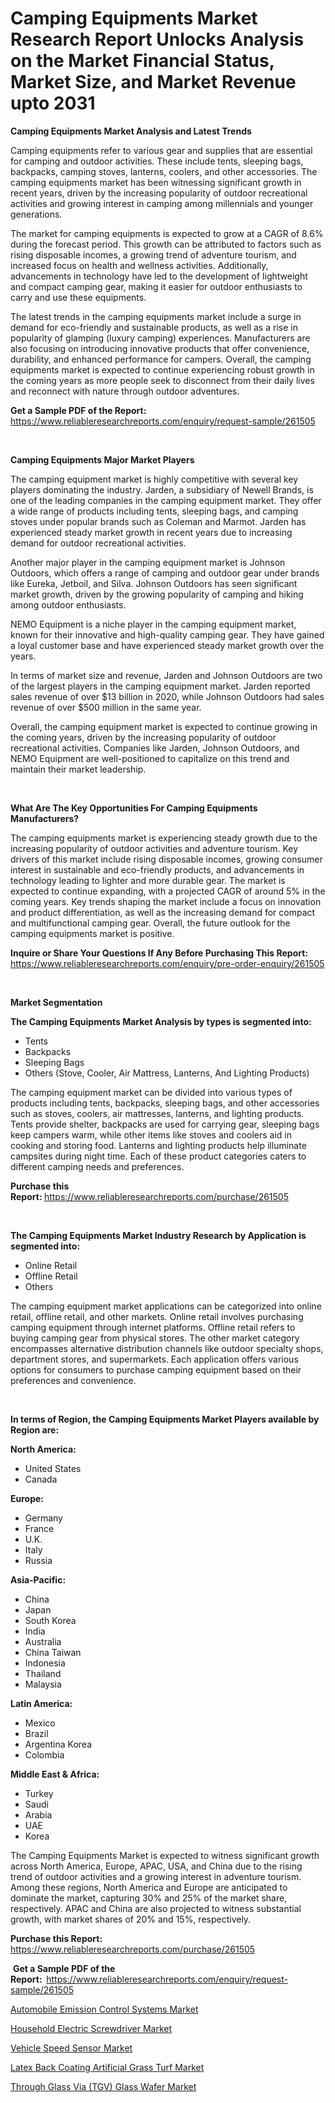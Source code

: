 <p><h1>Camping Equipments Market Research Report Unlocks Analysis on the Market Financial Status, Market Size, and Market Revenue upto 2031</h1></p><p><strong>Camping Equipments Market Analysis and Latest Trends</strong></p>
<p><p>Camping equipments refer to various gear and supplies that are essential for camping and outdoor activities. These include tents, sleeping bags, backpacks, camping stoves, lanterns, coolers, and other accessories. The camping equipments market has been witnessing significant growth in recent years, driven by the increasing popularity of outdoor recreational activities and growing interest in camping among millennials and younger generations.</p><p>The market for camping equipments is expected to grow at a CAGR of 8.6% during the forecast period. This growth can be attributed to factors such as rising disposable incomes, a growing trend of adventure tourism, and increased focus on health and wellness activities. Additionally, advancements in technology have led to the development of lightweight and compact camping gear, making it easier for outdoor enthusiasts to carry and use these equipments.</p><p>The latest trends in the camping equipments market include a surge in demand for eco-friendly and sustainable products, as well as a rise in popularity of glamping (luxury camping) experiences. Manufacturers are also focusing on introducing innovative products that offer convenience, durability, and enhanced performance for campers. Overall, the camping equipments market is expected to continue experiencing robust growth in the coming years as more people seek to disconnect from their daily lives and reconnect with nature through outdoor adventures.</p></p>
<p><strong>Get a Sample PDF of the Report:&nbsp;</strong> <a href="https://www.reliableresearchreports.com/enquiry/request-sample/261505">https://www.reliableresearchreports.com/enquiry/request-sample/261505</a></p>
<p>&nbsp;</p>
<p><strong>Camping Equipments Major Market Players</strong></p>
<p><p>The camping equipment market is highly competitive with several key players dominating the industry. Jarden, a subsidiary of Newell Brands, is one of the leading companies in the camping equipment market. They offer a wide range of products including tents, sleeping bags, and camping stoves under popular brands such as Coleman and Marmot. Jarden has experienced steady market growth in recent years due to increasing demand for outdoor recreational activities.</p><p>Another major player in the camping equipment market is Johnson Outdoors, which offers a range of camping and outdoor gear under brands like Eureka, Jetboil, and Silva. Johnson Outdoors has seen significant market growth, driven by the growing popularity of camping and hiking among outdoor enthusiasts.</p><p>NEMO Equipment is a niche player in the camping equipment market, known for their innovative and high-quality camping gear. They have gained a loyal customer base and have experienced steady market growth over the years.</p><p>In terms of market size and revenue, Jarden and Johnson Outdoors are two of the largest players in the camping equipment market. Jarden reported sales revenue of over $13 billion in 2020, while Johnson Outdoors had sales revenue of over $500 million in the same year.</p><p>Overall, the camping equipment market is expected to continue growing in the coming years, driven by the increasing popularity of outdoor recreational activities. Companies like Jarden, Johnson Outdoors, and NEMO Equipment are well-positioned to capitalize on this trend and maintain their market leadership.</p></p>
<p>&nbsp;</p>
<p><strong>What Are The Key Opportunities For Camping Equipments Manufacturers?</strong></p>
<p><p>The camping equipments market is experiencing steady growth due to the increasing popularity of outdoor activities and adventure tourism. Key drivers of this market include rising disposable incomes, growing consumer interest in sustainable and eco-friendly products, and advancements in technology leading to lighter and more durable gear. The market is expected to continue expanding, with a projected CAGR of around 5% in the coming years. Key trends shaping the market include a focus on innovation and product differentiation, as well as the increasing demand for compact and multifunctional camping gear. Overall, the future outlook for the camping equipments market is positive.</p></p>
<p><strong>Inquire or Share Your Questions If Any Before Purchasing This Report:</strong> <a href="https://www.reliableresearchreports.com/enquiry/pre-order-enquiry/261505">https://www.reliableresearchreports.com/enquiry/pre-order-enquiry/261505</a></p>
<p>&nbsp;</p>
<p><strong>Market Segmentation</strong></p>
<p><strong>The Camping Equipments Market Analysis by types is segmented into:</strong></p>
<p><ul><li>Tents</li><li>Backpacks</li><li>Sleeping Bags</li><li>Others (Stove, Cooler, Air Mattress, Lanterns, And Lighting Products)</li></ul></p>
<p><p>The camping equipment market can be divided into various types of products including tents, backpacks, sleeping bags, and other accessories such as stoves, coolers, air mattresses, lanterns, and lighting products. Tents provide shelter, backpacks are used for carrying gear, sleeping bags keep campers warm, while other items like stoves and coolers aid in cooking and storing food. Lanterns and lighting products help illuminate campsites during night time. Each of these product categories caters to different camping needs and preferences.</p></p>
<p><strong>Purchase this Report:&nbsp;</strong><a href="https://www.reliableresearchreports.com/purchase/261505">https://www.reliableresearchreports.com/purchase/261505</a></p>
<p>&nbsp;</p>
<p><strong>The Camping Equipments Market Industry Research by Application is segmented into:</strong></p>
<p><ul><li>Online Retail</li><li>Offline Retail</li><li>Others</li></ul></p>
<p><p>The camping equipment market applications can be categorized into online retail, offline retail, and other markets. Online retail involves purchasing camping equipment through internet platforms. Offline retail refers to buying camping gear from physical stores. The other market category encompasses alternative distribution channels like outdoor specialty shops, department stores, and supermarkets. Each application offers various options for consumers to purchase camping equipment based on their preferences and convenience.</p></p>
<p>&nbsp;</p>
<p><strong>In terms of Region, the Camping Equipments Market Players available by Region are:</strong></p>
<p>
    <p> <strong> North America: </strong>
        <ul>
            <li>United States</li>
            <li>Canada</li>
        </ul>
        </p> 
    <p> <strong> Europe: </strong>
        <ul>
            <li>Germany</li>
            <li>France</li>
            <li>U.K.</li>
            <li>Italy</li>
            <li>Russia</li>
        </ul>
        </p> 
    <p> <strong> Asia-Pacific: </strong>
        <ul>
            <li>China</li>
            <li>Japan</li>
            <li>South Korea</li>
            <li>India</li>
            <li>Australia</li>
            <li>China Taiwan</li>
            <li>Indonesia</li>
            <li>Thailand</li>
            <li>Malaysia</li>
        </ul>
        </p> 
    <p> <strong> Latin America: </strong>
        <ul>
            <li>Mexico</li>
            <li>Brazil</li>
            <li>Argentina Korea</li>
            <li>Colombia</li>
        </ul>
        </p> 
    <p> <strong> Middle East & Africa: </strong>
        <ul>
            <li>Turkey</li>
            <li>Saudi</li>
            <li>Arabia</li>
            <li>UAE</li>
            <li>Korea</li>
        </ul>
    </p>
    </p>
<p><p>The Camping Equipments Market is expected to witness significant growth across North America, Europe, APAC, USA, and China due to the rising trend of outdoor activities and a growing interest in adventure tourism. Among these regions, North America and Europe are anticipated to dominate the market, capturing 30% and 25% of the market share, respectively. APAC and China are also projected to witness substantial growth, with market shares of 20% and 15%, respectively.</p></p>
<p><strong>Purchase this Report: </strong><a href="https://www.reliableresearchreports.com/purchase/261505">https://www.reliableresearchreports.com/purchase/261505</a></p>
<p>&nbsp;<strong>Get a Sample PDF of the Report:&nbsp;&nbsp;</strong><a href="https://www.reliableresearchreports.com/enquiry/request-sample/261505">https://www.reliableresearchreports.com/enquiry/request-sample/261505</a></p>
<p><strong></strong></p>
<p><p><a href="https://boundless-drawbridge-702.notion.site/Automobile-Emission-Control-Systems-Market-Centers-on-Aspects-such-as-Market-Growth-Market-Share-M-702a8d720d6d43088247e9d1820463f7">Automobile Emission Control Systems Market</a></p><p><a href="https://gamy-alyssum-396.notion.site/Household-Electric-Screwdriver-Market-Provides-a-Comprehensive-Analysis-Including-a-Macro-Overview-o-7fa42f85f9ad4e168793dea5029560f3">Household Electric Screwdriver Market</a></p><p><a href="https://simplistic-meeting-7ee.notion.site/Vehicle-Speed-Sensor-Market-Offer-Valuable-Insights-into-Market-Size-Market-Share-Market-Trends-a-7597cc99f0be4e3da1835a0d2cf76228">Vehicle Speed Sensor Market</a></p><p><a href="https://view.publitas.com/reportprime-1/latex-back-coating-artificial-grass-turf-market-challenges-opportunities-and-growth-drivers-and-major-market-players-forecasted-for-period-from-2024-2031/">Latex Back Coating Artificial Grass Turf Market</a></p><p><a href="https://view.publitas.com/reportprime-1/through-glass-via-tgv-glass-wafer-market-size-share-trends-analysis-report-by-application-regional-outlook-competitive-strategies-and-segment-forecasts-2024-2031/">Through Glass Via (TGV) Glass Wafer Market</a></p></p>